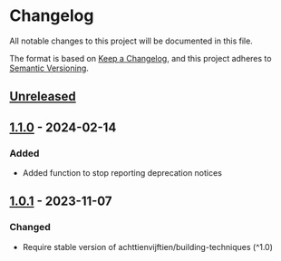 # Changelog

All notable changes to this project will be documented in this file.

The format is based on [Keep a Changelog](https://keepachangelog.com/en/1.0.0/),
and this project adheres to [Semantic Versioning](https://semver.org/spec/v2.0.0.html).

## [Unreleased]

## [1.1.0] - 2024-02-14

### Added

- Added function to stop reporting deprecation notices

## [1.0.1] - 2023-11-07

### Changed

- Require stable version of achttienvijftien/building-techniques (^1.0)

[unreleased]: https://github.com/achttienvijftien/wp-extras/compare/1.1.0...main

[1.1.0]: https://github.com/achttienvijftien/wp-extras/compare/1.0.1...1.1.0

[1.0.1]: https://github.com/achttienvijftien/wp-extras/compare/1.0.0...1.0.1
